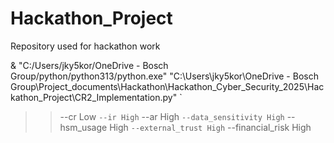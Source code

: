 # Hackathon_Project

Repository used for hackathon work

& "C:/Users/jky5kor/OneDrive - Bosch Group/python/python313/python.exe" "C:\Users\jky5kor\OneDrive - Bosch Group\Project_documents\Hackathon\Hackathon_Cyber_Security_2025\Hackathon_Project\CR2_Implementation.py" `
>> --cr Low `
>> --ir High `
>> --ar High `
>> --data_sensitivity High `
>> --hsm_usage High `
>> --external_trust High `
>> --financial_risk High